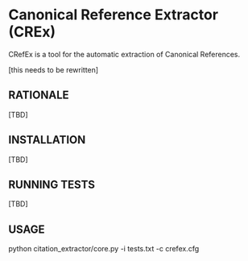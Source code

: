 Canonical Reference Extractor (CREx)
====================================

CRefEx is a tool for the automatic extraction of Canonical References.

[this needs to be rewritten]

RATIONALE
---------
[TBD]

INSTALLATION
------------
[TBD]

RUNNING TESTS
-------------
[TBD]

USAGE
-----

python citation_extractor/core.py -i tests.txt -c crefex.cfg

